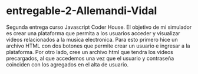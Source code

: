 # entregable-2-Allemandi-Vidal
Segunda entrega curso Javascript Coder House.
El objetivo de mi simulador es crear una plataforma que permita a los usuarios acceder y visualizar videos relacionados a la musica electronica. Para esto primero hice un archivo HTML con dos botones que permite crear un usuario e ingresar a la plataforma. Por otro lado, cree un archivo html que tendra los videos precargados, al que accedemos una vez que el usuario y contraseña coinciden con los agregados en el alta de usuario.
